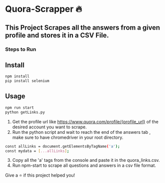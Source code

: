 # Quora-Scrapper 🔥

## This Project Scrapes all the answers from a given profile and stores it in a CSV File. 

### Steps to Run

## Install

```sh
npm install
pip install selenium
```

## Usage

```sh
npm run start
python getLinks.py
```

1. Get the profile url like https://www.quora.com/profile/{profile_url} of the desired account you want to scrape.
2. Run the python script and wait to reach the end of the answers tab , make sure to have chromedriver in your root directory.

```sh
const allLinks = document.getElementsByTagName('a');
const mydata = [...allLinks];
```
3. Copy all the 'a' tags from the console and paste it in the quora_links.csv.
4. Run npm-start to scrape all questions and answers in a csv file format.

Give a ⭐️ if this project helped you!
